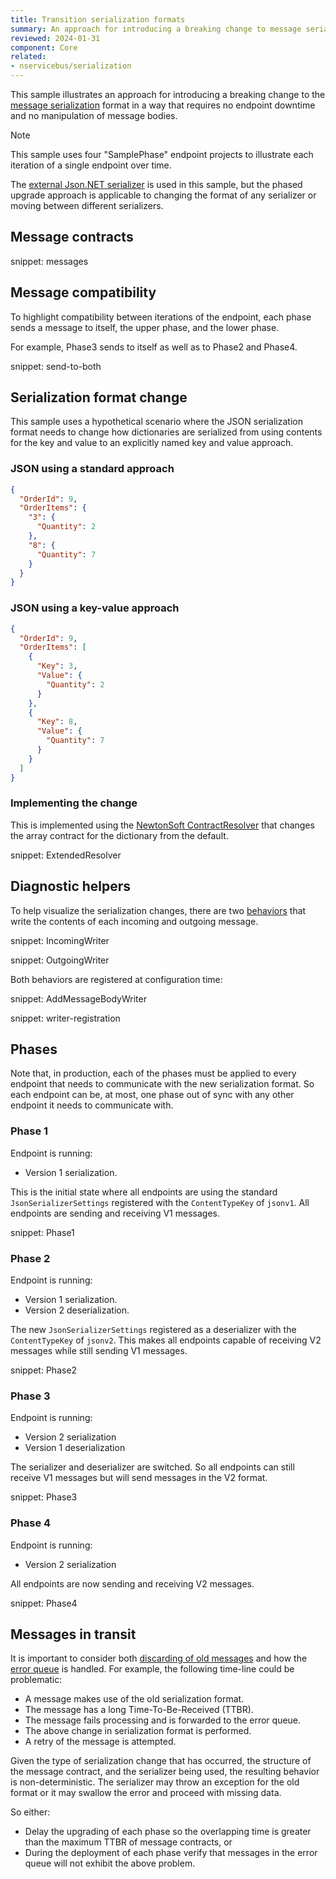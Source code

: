 ```yaml
---
title: Transition serialization formats
summary: An approach for introducing a breaking change to message serialization with no downtime
reviewed: 2024-01-31
component: Core
related:
- nservicebus/serialization
---
```


This sample illustrates an approach for introducing a breaking change to the [message serialization](/nservicebus/serialization/) format in a way that requires no endpoint downtime and no manipulation of message bodies.

> [!NOTE]
> This sample uses four "SamplePhase" endpoint projects to illustrate each iteration of a single endpoint over time.

The [external Json.NET serializer](/nservicebus/serialization/newtonsoft.md) is used in this sample, but the phased upgrade approach is applicable to changing the format of any serializer or moving between different serializers.

## Message contracts

snippet: messages

## Message compatibility

To highlight compatibility between iterations of the endpoint, each phase sends a message to itself, the upper phase, and the lower phase.

For example, Phase3 sends to itself as well as to Phase2 and Phase4.

snippet: send-to-both

## Serialization format change

This sample uses a hypothetical scenario where the JSON serialization format needs to change how dictionaries are serialized from using contents for the key and value to an explicitly named key and value approach.

### JSON using a standard approach

```json
{
  "OrderId": 9,
  "OrderItems": {
    "3": {
      "Quantity": 2
    },
    "8": {
      "Quantity": 7
    }
  }
}
```

### JSON using a key-value approach

```json
{
  "OrderId": 9,
  "OrderItems": [
    {
      "Key": 3,
      "Value": {
        "Quantity": 2
      }
    },
    {
      "Key": 8,
      "Value": {
        "Quantity": 7
      }
    }
  ]
}
```

### Implementing the change

This is implemented using the [NewtonSoft ContractResolver](https://www.newtonsoft.com/json/help/html/contractresolver.htm) that changes the array contract for the dictionary from the default.

snippet: ExtendedResolver

## Diagnostic helpers

To help visualize the serialization changes, there are two [behaviors](/nservicebus/pipeline/manipulate-with-behaviors.md) that write the contents of each incoming and outgoing message.

snippet: IncomingWriter

snippet: OutgoingWriter

Both behaviors are registered at configuration time:

snippet: AddMessageBodyWriter

snippet: writer-registration

## Phases

Note that, in production, each of the phases must be applied to every endpoint that needs to communicate with the new serialization format. So each endpoint can be, at most, one phase out of sync with any other endpoint it needs to communicate with.

### Phase 1

Endpoint is running:

* Version 1 serialization.

This is the initial state  where all endpoints are using the standard `JsonSerializerSettings` registered with the `ContentTypeKey` of `jsonv1`. All endpoints are sending and receiving V1 messages.

snippet: Phase1

### Phase 2

Endpoint is running:

* Version 1 serialization.
* Version 2 deserialization.

The new `JsonSerializerSettings` registered as a deserializer with the `ContentTypeKey` of `jsonv2`. This makes all endpoints capable of receiving V2 messages while still sending V1 messages.

snippet: Phase2

### Phase 3

Endpoint is running:

* Version 2 serialization
* Version 1 deserialization

The serializer and deserializer are switched. So all endpoints can still receive V1 messages but will send messages in the V2 format.

snippet: Phase3

### Phase 4

Endpoint is running:

* Version 2 serialization

All endpoints are now sending and receiving V2 messages.

snippet: Phase4

## Messages in transit

It is important to consider both [discarding of old messages](/nservicebus/messaging/discard-old-messages.md) and how the [error queue](/nservicebus/recoverability/configure-error-handling.md) is handled. For example, the following time-line could be problematic:

* A message makes use of the old serialization format.
* The message has a long Time-To-Be-Received (TTBR).
* The message fails processing and is forwarded to the error queue.
* The above change in serialization format is performed.
* A retry of the message is attempted.

Given the type of serialization change that has occurred, the structure of the message contract, and the serializer being used, the resulting behavior is non-deterministic. The serializer may throw an exception for the old format or it may swallow the error and proceed with missing data.

So either:

* Delay the upgrading of each phase so the overlapping time is greater than the maximum TTBR of message contracts, or
* During the deployment of each phase verify that messages in the error queue will not exhibit the above problem.
